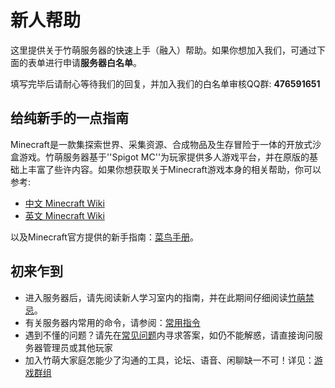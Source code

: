 # 新人帮助

这里提供关于竹萌服务器的快速上手（融入）帮助。如果你想加入我们，可通过下面的表单进行申请**服务器白名单**。

填写完毕后请耐心等待我们的回复，并加入我们的白名单审核QQ群: **476591651**

## 给纯新手的一点指南

Minecraft是一款集探索世界、采集资源、合成物品及生存冒险于一体的开放式沙盒游戏。竹萌服务器基于''Spigot MC''为玩家提供多人游戏平台，并在原版的基础上丰富了些许内容。如果你想获取关于Minecraft游戏本身的相关帮助，你可以参考:

* [中文 Minecraft Wiki](https://minecraft-zh.gamepedia.com/)
* [英文 Minecraft Wiki](https://minecraft.gamepedia.com/Minecraft/)

以及Minecraft官方提供的新手指南：[菜鸟手册](https://minecraft-zh.gamepedia.com/教程/菜鸟手册)。

## 初来乍到

* 进入服务器后，请先阅读新人学习室内的指南，并在此期间仔细阅读[竹萌禁忌](https://github.com/ImyvmCircle/wiki/tree/9e9c1614ab45bd8c2c6ccd652928985ac8c6a5fe/start/竹萌禁忌.md)。
* 有关服务器内常用的命令，请参阅：[常用指令](https://github.com/ImyvmCircle/wiki/tree/9e9c1614ab45bd8c2c6ccd652928985ac8c6a5fe/start/常用指令.md)
* 遇到不懂的问题？请先在[常见问题](https://github.com/ImyvmCircle/wiki/tree/9e9c1614ab45bd8c2c6ccd652928985ac8c6a5fe/start/常见问题.md)内寻求答案，如仍不能解惑，请直接询问服务器管理员或其他玩家
* 加入竹萌大家庭怎能少了沟通的工具，论坛、语音、闲聊缺一不可！详见：[游戏群组](https://github.com/ImyvmCircle/wiki/tree/9e9c1614ab45bd8c2c6ccd652928985ac8c6a5fe/start/游戏群组.md)

